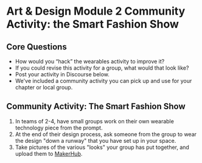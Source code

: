 # Art & Design Module 2 Community Activity: the Smart Fashion Show

## Core Questions
- How would you “hack” the wearables activity to improve it?
- If you could revise this activity for a group, what would that look like?
- Post your activity in Discourse below. 
- We've included a community activity you can pick up and use for your chapter or local group. 

## Community Activity: The Smart Fashion Show
1. In teams of 2-4, have small groups work on their own wearable technology piece from the prompt. 
2. At the end of their design process, ask someone from the group to wear the design "down a runway" that you have set up in your space. 
3. Take pictures of the various "looks" your group has put together, and upload them to [MakerHub](http://littlebits.cc/makers). 